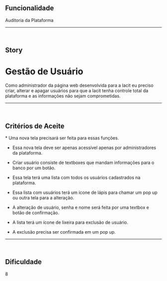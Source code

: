 <h2>Funcionalidade</h2>
Auditoria da Plataforma

---
<br>

<h2>Story</h2>
<h1>Gestão de Usuário</h1>
Como administrador da página web desenvolvida para a Iacit eu preciso criar, alterar e apagar usuários para que a Iacit tenha controle total da plataforma e as informações não sejam comprometidas.

---
<br>

<h2>Critérios de Aceite</h2>
* Uma nova tela precisará ser feita para essas funções.

* Essa nova tela deve ser apenas acessível apenas por administradores da plataforma.

* Criar usuário consiste de textboxes que mandam informações para o banco por um botão.

* Essa tela terá uma lista com todos os usuários cadastrados na plataforma.

* Essa lista com usuários terá um ícone de lápis para chamar um pop up ou outra tela para a alteração.

* A alteração de usuário, senha e nome será feita por uma textbox e botão de confirmação.

* A lista terá um ícone de lixeira para exclusão de usuário.

* A exclusão precisa ser confirmada em um pop up.

---
<br>

<h2>Dificuldade</h2>
8